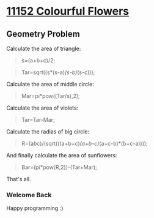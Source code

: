 # [11152 Colourful Flowers](http://uva.onlinejudge.org/index.php?option=com_onlinejudge&Itemid=8&category=24&page=show_problem&problem=2093)

## Geometry Problem

Calculate the area of triangle:
> s=(a+b+c)/2;

> Tar=sqrt((s*(s-a)*(s-b)*(s-c)));

Calculate the area of middle circle:
> Mar=pi*pow((Tar/s),2);

Calculate the area of violets:
> Tar=Tar-Mar;

Calculate the radias of big circle:
> R=(a*b*c)/(sqrt(((a+b+c)*(a+b-c)*(a+c-b)*(b+c-a))));

And finally calculate the area of sunflowers:
> Bar=(pi*pow(R,2))-(Tar+Mar);

That's all.

### Welcome Back ###
Happy programming :)
